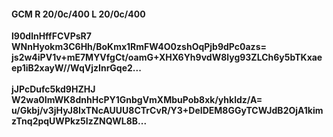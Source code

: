 #### GCM R 20/0c/400 L 20/0c/400
**l90dlnHffFCVPsR7**<br/>**WNnHyokm3C6Hh/BoKmx1RmFW4O0zshOqPjb9dPc0azs=**<br/>**js2w4iPV1v+mE7MYVfgCt/oamG+XHX6Yh9vdW8lyg93ZLCh6y5bTKxaeep1iB2xayW//WqVjzInrGqe2...**<br/><br/>
**jJPcDufc5kd9HZHJ**<br/>**W2wa0ImWK8dnhHcPY1GnbgVmXMbuPob8xk/yhkldz/A=**<br/>**u/Gkbj/v3jHyJ8IxTNcAUUU8CTrCvR/Y3+DeIDEM8GGyTCWJdB2OjA1kimzTnq2pqUWPkz5IzZNQWL8B...**